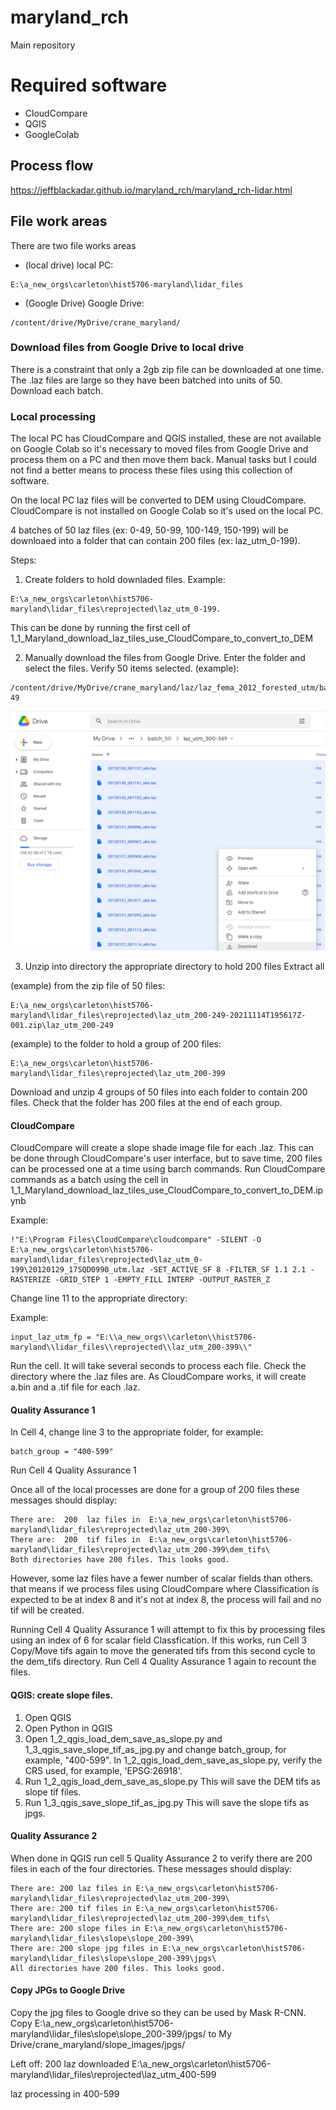 # maryland_rch

Main repository

# Required software

+ CloudCompare
+ QGIS
+ GoogleColab

## Process flow

https://jeffblackadar.github.io/maryland_rch/maryland_rch-lidar.html

## File work areas

There are two file works areas
+ (local drive) local PC: 
```
E:\a_new_orgs\carleton\hist5706-maryland\lidar_files
```
+ (Google Drive) Google Drive: 
```
/content/drive/MyDrive/crane_maryland/
```

### Download files from Google Drive to local drive

There is a constraint that only a 2gb zip file can be downloaded at one time. The .laz files are large so they have been batched into units of 50.
Download each batch.

### Local processing

The local PC has CloudCompare and QGIS installed, these are not available on Google Colab so it's necessary to moved files from Google Drive and process them on a PC and then move them back. Manual tasks but I could not find a better means to process these files using this collection of software.

On the local PC laz files will be converted to DEM using CloudCompare. CloudCompare is not installed on Google Colab so it's used on the local PC.

4 batches of 50 laz files (ex: 0-49, 50-99, 100-149, 150-199) will be downloaed into a folder that can contain 200 files (ex: laz_utm_0-199).

Steps:

1. Create folders to hold downladed files. Example: 
```
E:\a_new_orgs\carleton\hist5706-maryland\lidar_files\reprojected\laz_utm_0-199. 
```

This can be done by running the first cell of 1_1_Maryland_download_laz_tiles_use_CloudCompare_to_convert_to_DEM

2. Manually download the files from Google Drive. Enter the folder and select the files. Verify 50 items selected.
(example):

```
/content/drive/MyDrive/crane_maryland/laz/laz_fema_2012_forested_utm/batch_50/laz_utm_0-49 
```

![local_processing_step_2.png](local_processing_step_2.png)

3. Unzip into directory the appropriate directory to hold 200 files
Extract all

(example) from the zip file of 50 files:

```
E:\a_new_orgs\carleton\hist5706-maryland\lidar_files\reprojected\laz_utm_200-249-20211114T195617Z-001.zip\laz_utm_200-249
```

(example) to the folder to hold a group of 200 files: 
```
E:\a_new_orgs\carleton\hist5706-maryland\lidar_files\reprojected\laz_utm_200-399
```

Download and unzip 4 groups of 50 files into each folder to contain 200 files. Check that the folder has 200 files at the end of each group.

#### CloudCompare

CloudCompare will create a slope shade image file for each .laz. This can be done through CloudCompare's user interface, but to save time, 200 files can be processed one at a time using barch commands. Run CloudCompare commands as a batch using the cell in 1_1_Maryland_download_laz_tiles_use_CloudCompare_to_convert_to_DEM.ipynb

Example: 

```
!"E:\Program Files\CloudCompare\cloudcompare" -SILENT -O E:\a_new_orgs\carleton\hist5706-maryland\lidar_files\reprojected\laz_utm_0-199\20120129_17SQD0990_utm.laz -SET_ACTIVE_SF 8 -FILTER_SF 1.1 2.1 -RASTERIZE -GRID_STEP 1 -EMPTY_FILL INTERP -OUTPUT_RASTER_Z 
```

Change line 11 to the appropriate directory:

Example:
```
input_laz_utm_fp = "E:\\a_new_orgs\\carleton\\hist5706-maryland\\lidar_files\\reprojected\\laz_utm_200-399\\"
```

Run the cell.  It will take several seconds to process each file. Check the directory where the .laz files are. As CloudCompare works, it will create a.bin and a .tif file for each .laz.

#### Quality Assurance 1
In Cell 4, change line 3 to the appropriate folder, for example:
```
batch_group = "400-599"
```
Run Cell 4 Quality Assurance 1

Once all of the local processes are done for a group of 200 files these messages should display:

```
There are:  200  laz files in  E:\a_new_orgs\carleton\hist5706-maryland\lidar_files\reprojected\laz_utm_200-399\
There are:  200  tif files in  E:\a_new_orgs\carleton\hist5706-maryland\lidar_files\reprojected\laz_utm_200-399\dem_tifs\
Both directories have 200 files. This looks good.
```

However, some laz files have a fewer number of scalar fields than others. that means if we process files using CloudCompare where Classification is expected to be at index 8 and it's not at index 8, the process will fail and no tif will be created.

Running Cell 4 Quality Assurance 1 will attempt to fix this by processing files using an index of 6 for scalar field Classfication. If this works, run Cell 3 Copy/Move tifs again to move the generated tifs from this second cycle to the dem_tifs directory. Run Cell 4 Quality Assurance 1 again to recount the files.

#### QGIS: create slope files.

1. Open QGIS
2. Open Python in QGIS
3. Open 1_2_qgis_load_dem_save_as_slope.py and 1_3_qgis_save_slope_tif_as_jpg.py and change batch_group, for example, "400-599".  In 1_2_qgis_load_dem_save_as_slope.py, verify the CRS used, for example, 'EPSG:26918'.
4. Run 1_2_qgis_load_dem_save_as_slope.py This will save the DEM tifs as slope tif files.
5. Run 1_3_qgis_save_slope_tif_as_jpg.py This will save the slope tifs as jpgs.

#### Quality Assurance 2

When done in QGIS run cell 5 Quality Assurance 2 to verify there are 200 files in each of the four directories. These messages should display:

```
There are: 200 laz files in E:\a_new_orgs\carleton\hist5706-maryland\lidar_files\reprojected\laz_utm_200-399\
There are: 200 tif files in E:\a_new_orgs\carleton\hist5706-maryland\lidar_files\reprojected\laz_utm_200-399\dem_tifs\
There are: 200 slope files in E:\a_new_orgs\carleton\hist5706-maryland\lidar_files\slope\slope_200-399\
There are: 200 slope jpg files in E:\a_new_orgs\carleton\hist5706-maryland\lidar_files\slope\slope_200-399\jpgs\
All directories have 200 files. This looks good.
```

#### Copy JPGs to Google Drive
Copy the jpg files to Google drive so they can be used by Mask R-CNN.  Copy E:\a_new_orgs\carleton\hist5706-maryland\lidar_files\slope\slope_200-399/jpgs/ to My Drive/crane_maryland/slope_images/jpgs/


Left off:
200 laz downloaded
E:\a_new_orgs\carleton\hist5706-maryland\lidar_files\reprojected\laz_utm_400-599

laz processing in 400-599


